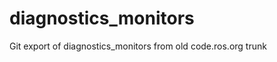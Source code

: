 diagnostics_monitors
====================

Git export of diagnostics_monitors from old code.ros.org trunk
